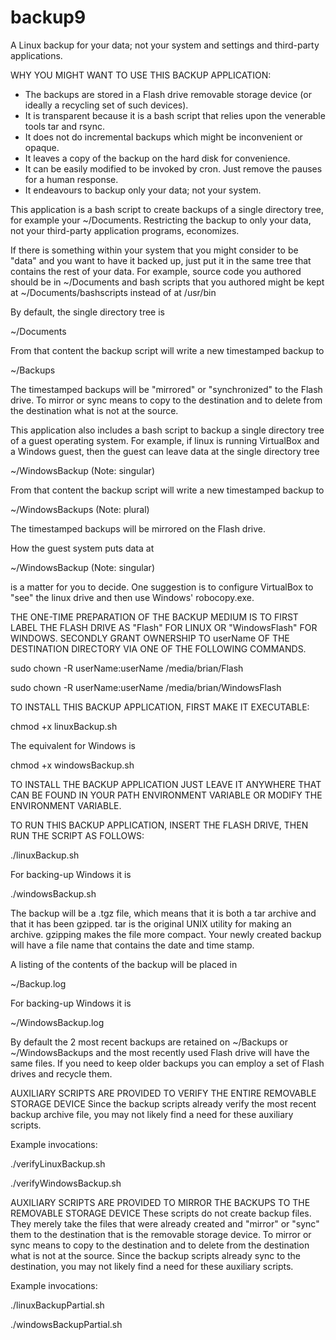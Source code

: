 backup9
=======
A Linux backup for your data; not your system and settings and third-party applications.

WHY YOU MIGHT WANT TO USE THIS BACKUP APPLICATION:

* The backups are stored in a Flash drive removable storage device (or ideally a recycling set of such devices).
* It is transparent because it is a bash script that relies upon the venerable tools tar and rsync.
* It does not do incremental backups which might be inconvenient or opaque.
* It leaves a copy of the backup on the hard disk for convenience. 
* It can be easily modified to be invoked by cron. Just remove the pauses for a human response.
* It endeavours to backup only your data; not your system. 

This application is a bash script to create backups of a single directory tree, for example your ~/Documents. Restricting the backup to only your data, not your third-party application programs, economizes. 

If there is something within your system that you might consider to be "data" and you want to have it backed up, just put it in the same tree that contains the rest of your data.  For example, source code you authored should be in ~/Documents and bash scripts that you authored might be kept at ~/Documents/bashscripts instead of at /usr/bin

By default, the single directory tree is 

~/Documents

From that content the backup script will write a new timestamped backup to 

~/Backups

The timestamped backups will be "mirrored" or "synchronized" to the Flash drive. To mirror or sync means to copy to the destination and to delete from the destination what is not at the source.

This application also includes a bash script to backup a single directory tree of a guest operating system. For example, if linux is running VirtualBox and a Windows guest, then the guest can leave data at the single directory tree 

~/WindowsBackup   (Note: singular)

From that content the backup script will write a new timestamped backup to

~/WindowsBackups   (Note: plural)

The timestamped backups will be mirrored on the Flash drive.

How the guest system puts data at 

~/WindowsBackup (Note: singular) 

is a matter for you to decide. One suggestion is to configure VirtualBox to "see"
the linux drive and then use Windows' robocopy.exe.

THE ONE-TIME PREPARATION OF THE BACKUP MEDIUM IS TO FIRST LABEL THE FLASH DRIVE AS "Flash" FOR LINUX OR "WindowsFlash" FOR WINDOWS. SECONDLY GRANT OWNERSHIP TO userName OF THE DESTINATION DIRECTORY VIA ONE OF THE FOLLOWING COMMANDS.

sudo chown -R userName:userName /media/brian/Flash

sudo chown -R userName:userName /media/brian/WindowsFlash

TO INSTALL THIS BACKUP APPLICATION, FIRST MAKE IT EXECUTABLE:

chmod +x linuxBackup.sh

The equivalent for Windows is 

chmod +x windowsBackup.sh

TO INSTALL THE BACKUP APPLICATION JUST LEAVE IT ANYWHERE THAT CAN BE FOUND IN YOUR PATH ENVIRONMENT VARIABLE OR MODIFY THE ENVIRONMENT VARIABLE.

TO RUN THIS BACKUP APPLICATION, INSERT THE FLASH DRIVE, THEN RUN THE SCRIPT AS FOLLOWS:

./linuxBackup.sh

For backing-up Windows it is 

./windowsBackup.sh

The backup will be a .tgz file, which means that it is both a tar archive and that it has been gzipped.  tar is the original UNIX utility for making an archive. gzipping makes the file more compact.  Your newly created backup will have a file name that contains the date and time stamp.

A listing of the contents of the backup will be placed in 

~/Backup.log 

For backing-up Windows it is 

~/WindowsBackup.log

By default the 2 most recent backups are retained on ~/Backups or ~/WindowsBackups and the most recently used Flash drive will have the same files. If you need to keep older backups you can employ a set of Flash drives and recycle them.

AUXILIARY SCRIPTS ARE PROVIDED TO VERIFY THE ENTIRE REMOVABLE STORAGE DEVICE
Since the backup scripts already verify the most recent backup archive file, you may not likely find a need for these auxiliary scripts.

Example invocations:

./verifyLinuxBackup.sh 

./verifyWindowsBackup.sh 

AUXILIARY SCRIPTS ARE PROVIDED TO MIRROR THE BACKUPS TO THE REMOVABLE STORAGE DEVICE
These scripts do not create backup files. They merely take the files that were already created and "mirror" or "sync" them to the destination that is the removable storage device. To mirror or sync means to copy to the destination and to delete from the destination what is not at the source. Since the backup scripts already sync to the destination, you may not likely find a need for these auxiliary scripts.

Example invocations:

./linuxBackupPartial.sh

./windowsBackupPartial.sh

